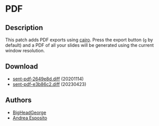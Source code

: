 PDF
===============

Description
-----------
This patch adds PDF exports using [cairo](https://cairographics.org/).
Press the export button (`g` by default) and a PDF of all your slides will be
generated using the current window resolution.

Download
--------
* [sent-pdf-2649e8d.diff](sent-pdf-2649e8d.diff) (20201114)
* [sent-pdf-e3b86c2.diff](sent-pdf-e3b86c2.diff) (20230423)

Authors
------
* [BigHeadGeorge](https://github.com/BigHeadGeorge)
* [Andrea Esposito](https://github.com/espositoandrea)

